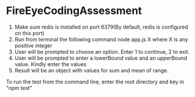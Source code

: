 # FireEyeCodingAssessment
1) Make sure redis is installed on port 6379(By default, redis is configured on this port)
2) Run from terminal the following command
    node app.js X
    where X is any positive integer
3) User will be prompted to choose an option. Enter 1 to continue, 2 to exit.
4) User will be prompted to enter a lowerBound value and an upperBound value. Kindly enter the values
5) Result will be an object with values for sum and mean of range.

To run the test from the command line, enter the root directory and key in "npm test"


